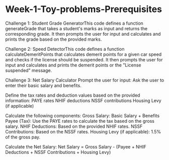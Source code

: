 # Week-1-Toy-problems-Prerequisites
Challenge 1: Student Grade GeneratorThis code defines a function generateGrade that takes a student's marks as input and returns the corresponding grade. It then prompts the user for input and calculates and prints the grade based on the provided marks.

Challenge 2: Speed DetectorThis code defines a function calculateDemeritPoints that calculates demerit points for a given car speed and checks if the license should be suspended. It then prompts the user for input and calculates and prints the demerit points or the "License suspended" message.

Challenge 3: Net Salary Calculator
Prompt the user for input: Ask the user to enter their basic salary and benefits.

Define the tax rates and deduction values based on the provided information:
    PAYE rates
    NHIF deductions
    NSSF contributions
    Housing Levy (if applicable)

Calculate the following components:
    Gross Salary: Basic Salary + Benefits
    Payee (Tax): Use the PAYE rates to calculate the tax based on the gross salary.
    NHIF Deductions: Based on the provided NHIF rates.
    NSSF Contributions: Based on the NSSF rates.
    Housing Levy (if applicable): 1.5% of the gross pay.

Calculate the Net Salary:
    Net Salary = Gross Salary - (Payee + NHIF Deductions + NSSF Contributions + Housing Levy)
